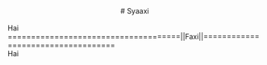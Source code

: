<center># Syaaxi</center>
<br>
Hai
<br>
=====================================||Faxi||===================================
<br>
Hai
